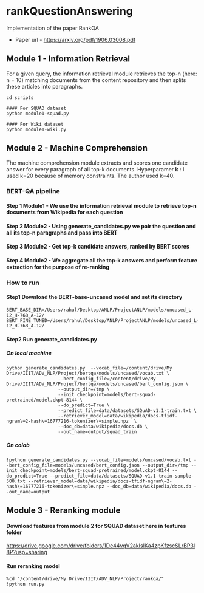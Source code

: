 # rankQuestionAnswering
Implementation of the paper RankQA  
- Paper url - https://arxiv.org/pdf/1906.03008.pdf

## Module 1 - Information Retrieval
For a given query, the information retrieval module retrieves the top-n (here: n = 10) matching documents from the content repository and then splits these articles into paragraphs.

```
cd scripts 

#### For SQUAD dataset
python module1-squad.py

#### For Wiki dataset
python module1-wiki.py
```


## Module 2 - Machine Comprehension
The machine comprehension module extracts and scores one candidate answer for every paragraph of all top-k documents. 
Hyperparamer **k** : I used k=20 because of memory constraints. The author used k=40.


### BERT-QA pipeline

#### Step 1 Module1 - We use the information retrieval module to retrieve top-n documents from Wikipedia for each question 
#### Step 2 Module2 - Using generate_candidates.py we pair the question and all its top-n paragraphs and pass into BERT 
#### Step 3 Module2 - Get top-k candidate answers, ranked by BERT scores
#### Step 4 Module2 - We aggregate all the top-k answers and perform feature extraction for the purpose of re-ranking


### How to run

#### Step1 Download the BERT-base-uncased model and set its directory

```
BERT_BASE_DIR=/Users/rahul/Desktop/ANLP/ProjectANLP/models/uncased_L-12_H-768_A-12/  
BERT_FINE_TUNED=/Users/rahul/Desktop/ANLP/ProjectANLP/models/uncased_L-12_H-768_A-12/ 
```

#### Step2 Run generate_candidates.py

##### On local machine
```
python generate_candidates.py  --vocab_file=/content/drive/My Drive/IIIT/ADV_NLP/Project/bertqa/models/uncased/vocab.txt \
                   --bert_config_file=/content/drive/My Drive/IIIT/ADV_NLP/Project/bertqa/models/uncased/bert_config.json \
                   --output_dir=/tmp \
                   --init_checkpoint=models/bert-squad-pretrained/model.ckpt-8144 \
                   --do_predict=True \
                   --predict_file=data/datasets/SQuAD-v1.1-train.txt \
                   --retriever_model=data/wikipedia/docs-tfidf-ngram\=2-hash\=16777216-tokenizer\=simple.npz  \
                   --doc_db=data/wikipedia/docs.db \
                   --out_name=output/squad_train 
```


##### On colab 

```
!python generate_candidates.py --vocab_file=models/uncased/vocab.txt --bert_config_file=models/uncased/bert_config.json --output_dir=/tmp --init_checkpoint=models/bert-squad-pretrained/model.ckpt-8144 --do_predict=True --predict_file=data/datasets/SQUAD-v1.1-train-sample-500.txt --retriever_model=data/wikipedia/docs-tfidf-ngram\=2-hash\=16777216-tokenizer\=simple.npz --doc_db=data/wikipedia/docs.db --out_name=output

```

## Module 3 - Reranking module


#### Download features from module 2 for SQUAD dataset here in features folder
https://drive.google.com/drive/folders/1De44vqV2akIsIKa4zpKfzscSLrBP3l8P?usp=sharing


#### Run reranking model 
```
%cd "/content/drive/My Drive/IIIT/ADV_NLP/Project/rankqa/"      
!python run.py
```
